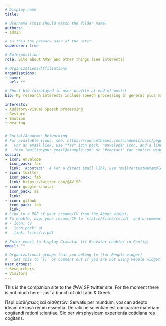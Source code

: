 ```yaml
---
# Display name
title: 

# Username (this should match the folder name)
authors:
- admin

# Is this the primary user of the site?
superuser: true

# Role/position
role: Site about AVSP and other things (see interests)

# Organizations/Affiliations
organizations:
- name: 
  url: ""

# Short bio (displayed in user profile at end of posts)
bio: My research interests include speech processing in general plus many other things.

interests:
- Auditory-Visual Speech processing
- Gesture
- Emotion
- Hearing


# Social/Academic Networking
# For available icons, see: https://sourcethemes.com/academic/docs/page-builder/#icons
#   For an email link, use "fas" icon pack, "envelope" icon, and a link in the
#   form "mailto:your-email@example.com" or "#contact" for contact widget.
social:
- icon: envelope
  icon_pack: fas
  link: '#contact'  # For a direct email link, use "mailto:test@example.org".
- icon: twitter
  icon_pack: fab
  link: https://twitter.com/@AV_SP
- icon: google-scholar
  icon_pack: ai
  link: 
- icon: github
  icon_pack: fab
  link: 
# Link to a PDF of your resume/CV from the About widget.
# To enable, copy your resume/CV to `static/files/cv.pdf` and uncomment the lines below.
# - icon: cv
#   icon_pack: ai
#   link: files/cv.pdf

# Enter email to display Gravatar (if Gravatar enabled in Config)
email: ""

# Organizational groups that you belong to (for People widget)
#   Set this to `[]` or comment out if you are not using People widget.
user_groups:
- Researchers
- Visitors
---
```


This is the companion site to the @AV_SP twitter site. For the moment there is not much here - just a bunch of old Latin & Greek

Περὶ αἰσθήσεως καὶ αἰσθητῶν. Servatis per mundum, vos can adepto ideam de ipsa rerum essentia. De ratione scientiae est comparare materiam cogitandi rationi scientiae. Sic per vim physicam experientia cotidiana res cogitans. 
